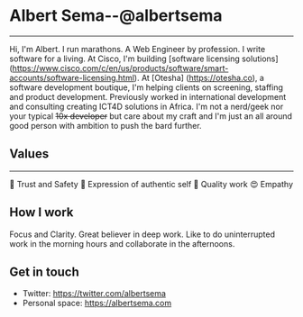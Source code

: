 # Albert Sema--@albertsema
---
Hi, I'm Albert. I run marathons. A Web Engineer by profession. I write software for a living. At Cisco, I'm building [software licensing solutions] (https://www.cisco.com/c/en/us/products/software/smart-accounts/software-licensing.html). At [Otesha] (https://otesha.co), a software development boutique, I'm helping clients on screening, staffing and product development. Previously worked in international development and consulting creating ICT4D solutions in Africa. I'm not a nerd/geek nor your typical ~~10x developer~~ but care about my craft and I'm just an all around good person with ambition to push the bard further.

## Values
---
:sparkling_heart: Trust and Safety
:star2: Expression of authentic self
:blossom: Quality work
:heart_eyes: Empathy

## How I work

Focus and Clarity. Great believer in deep work. Like to do uninterrupted work in the morning hours and collaborate in the afternoons. 

## Get in touch

* Twitter: https://twitter.com/albertsema
* Personal space: https://albertsema.com
